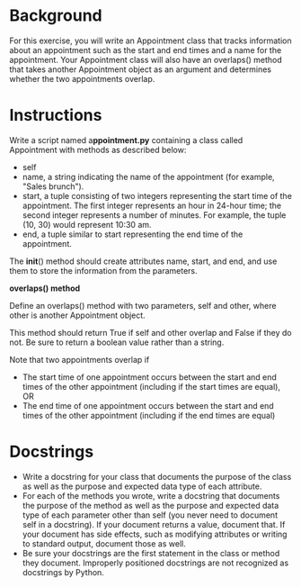 # Background

For this exercise, you will write an Appointment class that tracks information about an appointment such as the start and end times and a name for the appointment. Your Appointment class will also have  an  overlaps()  method  that  takes  another  Appointment  object  as  an  argument  and  determines whether the two appointments overlap.


# Instructions

Write a script named a**ppointment.py** containing a class called Appointment with methods as
described below:
- self
- name, a string indicating the name of the appointment (for example, "Sales brunch").
- start, a tuple consisting of two integers representing the start time of the appointment. The first integer represents an hour in 24-hour time; the second integer represents a number of minutes. For example, the tuple (10, 30) would represent 10:30 am.
- end, a tuple similar to start representing the end time of the appointment.

The  __init__()  method  should  create  attributes  name,  start,  and  end,  and  use  them  to  store  the information from the parameters.

**overlaps() method**

Define an overlaps() method with two parameters, self and other, where other is another Appointment object.

This method should return True if self and other overlap and False if they do not. Be sure to return a boolean value rather than a string.

Note that two appointments overlap if
- The  start  time  of  one  appointment  occurs  between  the  start  and  end  times  of  the  other appointment (including if the start times are equal), OR
- The end time of one appointment occurs between the start and end times of the other appointment (including if the end times are equal)

# Docstrings

- Write a docstring for your class that documents the purpose of the class as well as the purpose and expected data type of each attribute.
- For each of the methods you wrote, write a docstring that documents the purpose of the method as well  as  the  purpose  and  expected  data  type  of  each  parameter  other  than  self  (you  never  need  to document self in a docstring). If your document returns a value, document that. If your document has side effects, such as modifying attributes or writing to standard output, document those as well.
- Be  sure  your  docstrings  are  the  first  statement  in  the  class  or  method  they  document.  Improperly
positioned docstrings are not recognized as docstrings by Python.
